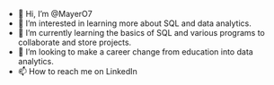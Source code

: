 - 👋 Hi, I’m @MayerO7
- 👀 I’m interested in learning more about SQL and data analytics.
- 🌱 I’m currently learning the basics of SQL and various programs to collaborate and store projects.
- 💞️ I’m looking to make a career change from education into data analytics.
- 📫 How to reach me on LinkedIn

<!---
MayerO7/MayerO7 is a ✨ special ✨ repository because its `README.md` (this file) appears on your GitHub profile.
You can click the Preview link to take a look at your changes.
--->
